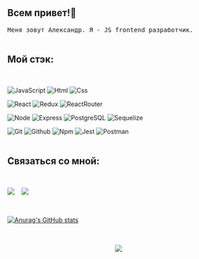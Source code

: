 <h2 >Всем привет!👋</h2>
<p >
  <samp> Меня зовут Александр. Я - JS frontend разработчик.
  </samp>
  <br> <br>
</p>

<h2 >Мой стэк:</h2>

<br>

  ![JavaScript](https://img.shields.io/badge/JavaScript-20232A?style=for-the-badge&logo=javascript)
  ![Html](https://img.shields.io/badge/HTML5-20232A?style=for-the-badge&logo=html5)
  ![Css](https://img.shields.io/badge/CSS3-20232A?style=for-the-badge&logo=css3&logoColor=369AD6)
   
  ![React](https://img.shields.io/badge/React-20232A?style=for-the-badge&logo=react)
  ![Redux](https://img.shields.io/badge/Redux-20232A?style=for-the-badge&logo=redux&logoColor=7749BD)
  ![ReactRouter](https://img.shields.io/badge/React_Router-20232A?style=for-the-badge&logo=react-router)
    
  ![Node](https://img.shields.io/badge/node-20232A?style=for-the-badge&logo=node.js)
  ![Express](https://img.shields.io/badge/express-20232A?style=for-the-badge&logo=express)
  ![PostgreSQL](https://img.shields.io/badge/postgresql-20232A?style=for-the-badge&logo=postgresql)
  ![Sequelize](https://img.shields.io/badge/Sequelize-20232A?style=for-the-badge&logo=Sequelize)
  
  ![Git](https://img.shields.io/badge/git-20232A?style=for-the-badge&logo=git)
  ![Github](https://img.shields.io/badge/github-20232A?style=for-the-badge&logo=github)
  ![Npm](https://img.shields.io/badge/npm-20232A?style=for-the-badge&logo=npm)
  ![Jest](https://img.shields.io/badge/jest-20232A?style=for-the-badge&logo=jest&logoColor=99424F)
  ![Postman](https://img.shields.io/badge/postman-20232A?style=for-the-badge&logo=postman)
  <br><br>
  
<h2>Связаться со мной:</h2>

<br/>

<p  >
  <a target="_blank" href="mailto:can4ez084@gmail.com"><img
    src="https://img.shields.io/badge/Gmail-20232A?style=for-the-badge&logo=gmail"/></a>&nbsp;&nbsp;&nbsp;
  <a target="_blank" href="https://t.me/Tomck_70"><img
    src="https://img.shields.io/badge/Telegram-20232A?style=for-the-badge&logo=telegram"/></a>&nbsp;&nbsp;&nbsp;
</p>

<br/>

[![Anurag's GitHub stats](https://github-readme-stats.vercel.app/api?username=AleksandrKalimulin&aura_icons=true&theme=aura&count_private=true)](https://github.com/AleksandrKalimulin)
<br/>
<br> <br>

<div align="center">

  ![](https://visitor-badge.glitch.me/badge?page_id=AleksandrKalimulin)
  
  </div>

</div>
